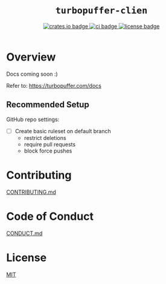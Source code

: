 <h1 align="center"><code>turbopuffer-clien</code>
</h1>

<div align="center">
  <a href="https://crates.io">
    <img
      src="https://img.shields.io/crates/v/turbopuffer-client.svg"
      alt="crates.io badge">
  </a>
  <a href="https://github.com/ragkit/turbopuffer-client/actions">
    <img
      src="https://github.com/ragkit/turbopuffer-client/actions/workflows/ci.yml/badge.svg"
      alt="ci badge">
  </a>
  <a href="./LICENSE">
    <img
      src="https://img.shields.io/badge/license-MIT-blue"
      alt="license badge">
  </a>
</div>
<br>

# Overview

Docs coming soon :)

Refer to: https://turbopuffer.com/docs

## Recommended Setup

GitHub repo settings:

- [ ] Create basic ruleset on default branch
  - restrict deletions
  - require pull requests
  - block force pushes

# Contributing

[CONTRIBUTING.md](./CONTRIBUTING.md)

# Code of Conduct

[CONDUCT.md](./CONDUCT.md)

# License

[MIT](./LICENSE)
